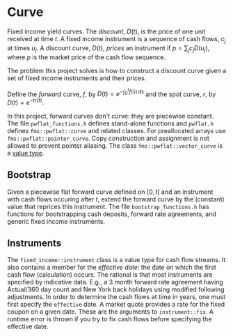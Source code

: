 # Curve
Fixed income yield curves.
The _discount_, $D(t)$, is the price of one unit received at time $t$.
A fixed income instrument is a sequence of cash flows, $c_j$ at times $u_j$.
A discount curve, $D(t)$, _prices_ an instrument if $p = \sum_j c_j D(u_j)$, where $p$ is the market price of the cash flow sequence.

The problem this project solves is how to construct a discount curve given a set of fixed income instruments and their prices.

Define the _forward_ curve, $f$, by $D(t) = e^{-\int_0^t f(s)\,ds}$ and the _spot_ curve, $r$, by $D(t) = e^{-t r(t)}$.

In this project, forward curves don't curve: they are piecewise constant.
The file `pwflat_functions.h` defines stand-alone functions and `pwflat.h` defines `fms::pwflat::curve` and related classes.
For preallocated arrays use `fms::pwflat::pointer_curve`. Copy construction and assignment is not allowed to prevent pointer aliasing.
The class `fms::pwflat::vector_curve` is a [value type](http://msdn.microsoft.com/en-us/library/hh438479.aspx).

## Bootstrap
Given a piecewise flat forward curve defined on $[0,t]$ and an instrument with cash flows occuring after $t$,
extend the forward curve by the (constant) value that reprices this instrument.
The file `bootstrap_functions.h` has functions for bootstrapping cash deposits, forward rate agreements, and generic fixed income instruments.

## Instruments
The `fixed_income::instrument` class is a value type for cash flow streams. It also contains a member for the _effective date_: the date on which the first cash flow (calculation) occurs. The rational is that most instruments are specified by indicative data.
E.g., a 3 month forward rate agreement having Actual/360 day count and New York back holidays using modified following adjustments. In order to determine the cash flows at time in years, one must first specify the `effective` date. A market quote provides a rate for the fixed coupon on a given date. These are the arguments to `instrument::fix`. A runtime error is thrown if you try to fix cash flows before specifying the effective date.




